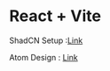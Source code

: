 # React + Vite

ShadCN Setup :[Link](https://ui.shadcn.com/docs/installation/vite) 

Atom Design : [Link](https://medium.com/@janelle.wg/atomic-design-pattern-how-to-structure-your-react-application-2bb4d9ca5f97)
